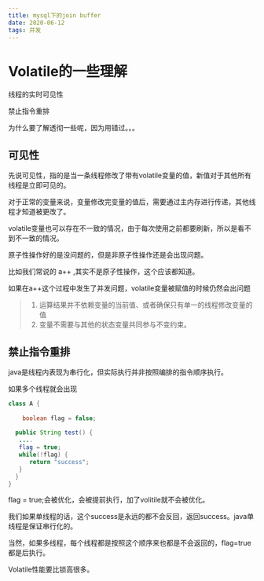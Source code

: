 ```yaml
---
title: mysql下的join buffer
date: 2020-06-12
tags: 并发
---
```


# Volatile的一些理解

线程的实时可见性

禁止指令重排



为什么要了解透彻一些呢，因为用错过。。。

## 可见性

先说可见性，指的是当一条线程修改了带有volatile变量的值，新值对于其他所有线程是立即可见的。

对于正常的变量来说，变量修改完变量的值后，需要通过主内存进行传递，其他线程才知道被更改了。



volatile变量也可以存在不一致的情况，由于每次使用之前都要刷新，所以是看不到不一致的情况。



原子性操作好的是没问题的，但是非原子性操作还是会出现问题。

比如我们常说的 a++ ,其实不是原子性操作，这个应该都知道。

如果在a++这个过程中发生了并发问题，volatile变量被赋值的时候仍然会出问题



> 1. 运算结果并不依赖变量的当前值、或者确保只有单一的线程修改变量的值
> 2. 变量不需要与其他的状态变量共同参与不变约束。



## 禁止指令重排



java是线程内表现为串行化，但实际执行并非按照编排的指令顺序执行。

如果多个线程就会出现



```java
class A {
  
 	boolean flag = false;
  
  public String test() {
   ....
   flag = true;
   while(!flag) {
      return "success";
   }
  } 
}
```

 flag = true;会被优化，会被提前执行，加了volitile就不会被优化。



我们如果单线程的话，这个success是永远的都不会反回，返回success。java单线程是保证串行化的。

当然，如果多线程，每个线程都是按照这个顺序来也都是不会返回的，flag=true都是后执行。



Volatile性能要比锁高很多。